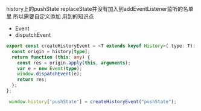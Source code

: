 history上的pushState replaceState并没有加入到addEventListener监听的名单里
所以需要自定义添加
用到的知识点

- Event
- dispatchEvent
```typescript
export const createHistoryEvent = <T extends keyof History>( type: T): (() => any) => {
  const origin = history[type];
  return function (this: any) {
    const res = origin.apply(this, arguments);
    var e = new Event(type);
    window.dispatchEvent(e);
    return res;
  };
};

 window.history['pushState'] = createHistoryEvent("pushState");
```

